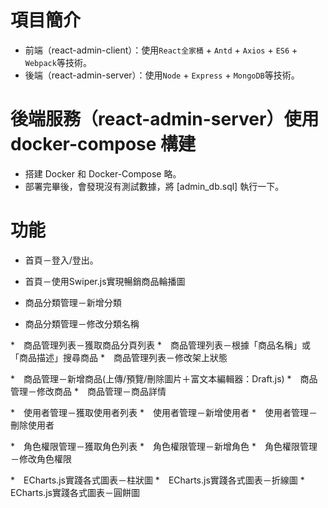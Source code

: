 # 項目簡介
* 前端（react-admin-client）：使用`React全家桶` + `Antd` + `Axios` + `ES6` + `Webpack`等技術。
* 後端（react-admin-server）：使用`Node` + `Express` + `MongoDB`等技術。


# 後端服務（react-admin-server）使用 docker-compose 構建
* 搭建 Docker 和 Docker-Compose 略。
* 部署完畢後，會發現沒有測試數據，將 [admin_db.sql] 執行一下。


# 功能
* 首頁－登入/登出。
* 首頁－使用Swiper.js實現暢銷商品輪播圖

* 商品分類管理－新增分類
* 商品分類管理－修改分類名稱

*　商品管理列表－獲取商品分頁列表
*　商品管理列表－根據「商品名稱」或「商品描述」搜尋商品
*　商品管理列表－修改架上狀態

*　商品管理－新增商品(上傳/預覽/刪除圖片＋富文本編輯器：Draft.js)
*　商品管理－修改商品
*　商品管理－商品詳情

*　使用者管理－獲取使用者列表
*　使用者管理－新增使用者
*　使用者管理－刪除使用者

*　角色權限管理－獲取角色列表
*　角色權限管理－新增角色
*　角色權限管理－修改角色權限

*　ECharts.js實踐各式圖表－柱狀圖
*　ECharts.js實踐各式圖表－折線圖
*　ECharts.js實踐各式圖表－圓餅圖



